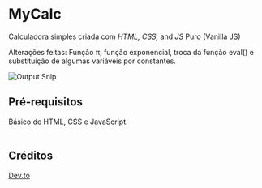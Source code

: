 # MyCalc
Calculadora simples criada com *HTML,* *CSS,* and *JS* Puro (Vanilla JS)

Alterações feitas: Função π, função exponencial, troca da função eval() e substituição de algumas variáveis por constantes.

![Output Snip](https://github.com/karankumar-js/Simple-Calculator/blob/master/assets/output.gif "Resultado esperado")



## Pré-requisitos

<p>
Básico de HTML, CSS e JavaScript.
</br>
</br>
</p>


##  Créditos


<p>
<a href="https://dev.to/karankmr">Dev.to</a> &ensp;
</p>

